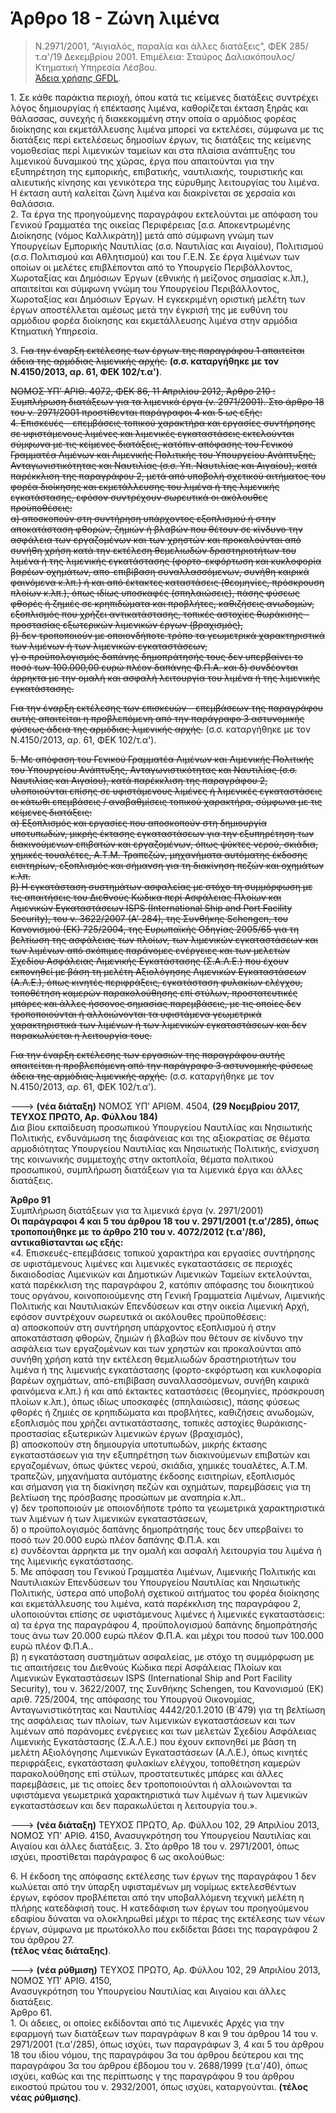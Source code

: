 # Άρθρο 18 - Ζώνη λιμένα

>Ν.2971/2001, “Αιγιαλός, παραλία και άλλες διατάξεις”, ΦΕΚ 285/τ.α'/19 Δεκεμβρίου 2001. Επιμέλεια: Σταύρος Δαλιακόπουλος/Κτηματική Υπηρεσία Λέσβου.  
[Άδεια χρήσης GFDL](http://www.gnu.org/licenses/fdl.html).

1\. Σε κάθε παράκτια περιοχή, όπου κατά τις κείμενες διατάξεις συντρέχει λόγος δημιουργίας ή επέκτασης λιμένα, καθορίζεται έκταση ξηράς και θάλασσας, συνεχής ή διακεκομμένη στην οποία ο αρμόδιος φορέας διοίκησης και εκμετάλλευσης λιμένα μπορεί να εκτελέσει, σύμφωνα με τις διατάξεις περί εκτελέσεως δημοσίων έργων, τις διατάξεις της κείμενης νομοθεσίας περί λιμενικών ταμείων και στα πλαίσια ανάπτυξης του λιμενικού δυναμικού της χώρας, έργα που απαιτούνται για την εξυπηρέτηση της εμπορικής, επιβατικής, ναυτιλιακής, τουριστικής και αλιευτικής κίνησης και γενικότερα της εύρυθμης λειτουργίας του λιμένα. Η έκταση αυτή καλείται ζώνη λιμένα και διακρίνεται σε χερσαία και θαλάσσια.  
2\. Τα έργα της προηγούμενης παραγράφου εκτελούνται με απόφαση του Γενικού Γραμματέα της οικείας Περιφέρειας [σ.σ. Αποκεντρωμένης Διοίκησης (νόμος Καλλικράτη)] μετά από σύμφωνη γνώμη των Υπουργείων Εμπορικής Ναυτιλίας (σ.σ. Ναυτιλίας και Αιγαίου), Πολιτισμού (σ.σ. Πολιτισμού και Αθλητισμού) και του Γ.Ε.Ν. Σε έργα λιμένων των οποίων οι μελέτες επιβλέπονται από το Υπουργείο Περιβάλλοντος, Χωροταξίας και Δημόσιων Έργων (εθνικής ή μείζονος σημασίας κ.λπ.), απαιτείται και σύμφωνη γνώμη του Υπουργείου Περιβάλλοντος, Χωροταξίας και Δημόσιων Έργων. Η εγκεκριμένη οριστική μελέτη των έργων αποστέλλεται αμέσως μετά την έγκρισή της με ευθύνη του αρμόδιου φορέα διοίκησης και εκμετάλλευσης λιμένα στην αρμόδια Κτηματική Υπηρεσία.  

3\. ~~Για την έναρξη εκτέλεσης των έργων της παραγράφου 1 απαιτείται άδεια της αρμόδιας λιμενικής αρχής.~~ **(σ.σ. καταργήθηκε με τον Ν.4150/2013, αρ. 61, ΦΕΚ 102/τ.α')**.

~~ΝΟΜΟΣ ΥΠ’ ΑΡΙΘ. 4072, ΦΕΚ 86, 11 Απριλίου 2012, Άρθρο 210 : Συμπλήρωση διατάξεων για τα λιμενικά έργα (ν. 2971/2001). Στο άρθρο 18 του ν. 2971/2001 προστίθενται παράγραφοι 4 και 5 ως εξής:  
4\. Επισκευές – επεμβάσεις τοπικού χαρακτήρα και εργασίες συντήρησης σε υφιστάμενους λιμένες και λιμενικές εγκαταστάσεις εκτελούνται σύμφωνα με τις κείμενες διατάξεις, κατόπιν απόφασης του Γενικού Γραμματέα Λιμένων και Λιμενικής Πολιτικής του Υπουργείου Ανάπτυξης, Ανταγωνιστικότητας και Ναυτιλίας (σ.σ. Υπ. Ναυτιλίας και Αιγαίου), κατά παρέκκλιση της παραγράφου 2, μετά από υποβολή σχετικού αιτήματος του φορέα διοίκησης και εκμετάλλευσης του λιμένα ή της λιμενικής εγκατάστασης, εφόσον συντρέχουν σωρευτικά οι ακόλουθες προϋποθέσεις:  
α) αποσκοπούν στη συντήρηση υπάρχοντος εξοπλισμού ή στην αποκατάσταση φθορών, ζημιών ή βλαβών που θέτουν σε κίνδυνο την ασφάλεια των εργαζομένων και των χρηστών και προκαλούνται από συνήθη χρήση κατά την εκτέλεση θεμελιωδών δραστηριοτήτων του λιμένα ή της λιμενικής εγκατάστασης (φορτο-εκφόρτωση και κυκλοφορία βαρέων οχημάτων, απο-επιβίβαση συναλλασσόμενων, συνήθη καιρικά φαινόμενα κ.λπ.) ή και από έκτακτες καταστάσεις (θεομηνίες, πρόσκρουση πλοίων κ.λπ.), όπως ιδίως υποσκαφές (σπηλαιώσεις), πάσης φύσεως φθορές ή ζημιές σε κρηπιδώματα και προβλήτες, καθιζήσεις ανωδομών, εξοπλισμός που χρήζει αντικατάστασης, τοπικές αστοχίες θωράκισης - προστασίας εξωτερικών λιμενικών έργων (βραχισμός),  
β) δεν τροποποιούν με οποιονδήποτε τρόπο τα γεωμετρικά χαρακτηριστικά των λιμένων ή των λιμενικών εγκαταστάσεων,  
γ) ο προϋπολογισμός δαπάνης δημοπράτησής τους δεν υπερβαίνει το ποσό των 100.000,00 ευρώ πλέον δαπάνης Φ.Π.Α. και
δ) συνδέονται άρρηκτα με την ομαλή και ασφαλή λειτουργία του λιμένα ή της λιμενικής εγκατάστασης.~~  

~~Για την έναρξη εκτέλεσης των επισκευών – επεμβάσεων της παραγράφου αυτής απαιτείται η προβλεπόμενη από την παράγραφο 3 αστυνομικής φύσεως άδεια της αρμόδιας λιμενικής αρχής.~~ (σ.σ. καταργήθηκε με τον Ν.4150/2013, αρ. 61, ΦΕΚ 102/τ.α').

~~5\. Με απόφαση του Γενικού Γραμματέα Λιμένων και Λιμενικής Πολιτικής του Υπουργείου Ανάπτυξης, Ανταγωνιστικότητας και Ναυτιλίας (σ.σ. Ναυτιλίας και Αιγαίου), κατά παρέκκλιση της παραγράφου 2, υλοποιούνται επίσης σε υφιστάμενους λιμένες ή λιμενικές εγκαταστάσεις οι κάτωθι επεμβάσεις / αναβαθμίσεις τοπικού χαρακτήρα, σύμφωνα με τις κείμενες διατάξεις:  
α) Εξοπλισμός και εργασίες που αποσκοπούν στη δημιουργία υποτυπωδών, μικρής έκτασης εγκαταστάσεων για την εξυπηρέτηση των διακινούμενων επιβατών και εργαζομένων, όπως ψύκτες νερού, σκιάδια, χημικές τουαλέτες, A.T.M. Τραπεζών, μηχανήματα αυτόματης έκδοσης εισιτηρίων, εξοπλισμός και σήμανση για τη διακίνηση πεζών και οχημάτων κ.λπ.  
β) Η εγκατάσταση συστημάτων ασφαλείας με στόχο τη συμμόρφωση με τις απαιτήσεις του Διεθνούς Κώδικα περί Ασφάλειας Πλοίων και Λιμενικών Εγκαταστάσεων ISPS (International Ship and Port Facility Security), του ν. 3622/2007 (Α' 284), της Συνθήκης Schengen, του Κανονισμού (ΕΚ) 725/2004, της Ευρωπαϊκής Οδηγίας 2005/65 για τη βελτίωση της ασφάλειας των πλοίων, των λιμενικών εγκαταστάσεων και των λιμένων από σκόπιμες παράνομες ενέργειες και των μελετών Σχεδίου Ασφάλειας Λιμενικής Εγκατάστασης (Σ.Α.Λ.Ε.) που έχουν εκπονηθεί με βάση τη μελέτη Αξιολόγησης Λιμενικών Εγκαταστάσεων (Α.Λ.Ε.), όπως κινητές περιφράξεις, εγκατάσταση φυλακίων ελέγχου, τοποθέτηση καμερών παρακολούθησης επί στύλων, προστατευτικές μπάρες και άλλες ήσσονος σημασίας παρεμβάσεις, με τις οποίες δεν τροποποιούνται ή αλλοιώνονται τα υφιστάμενα γεωμετρικά χαρακτηριστικά των λιμένων ή των λιμενικών εγκαταστάσεων και δεν παρακωλύεται η λειτουργία τους.~~

~~Για την έναρξη εκτέλεσης των εργασιών της παραγράφου αυτής απαιτείται η προβλεπόμενη από την παράγραφο 3 αστυνομικής φύσεως άδεια της αρμόδιας λιμενικής αρχής.~~ (σ.σ. καταργήθηκε με τον Ν.4150/2013, αρ. 61, ΦΕΚ 102/τ.α').

---> **(νέα διάταξη)** NOMOΣ ΥΠ’ ΑΡΙΘΜ. 4504,  **(29 Νοεμβρίου 2017, ΤΕΥΧΟΣ  ΠΡΩΤΟ, Αρ. Φύλλου 184)**  
Δια βίου εκπαίδευση προσωπικού Υπουργείου Ναυτιλίας και Νησιωτικής Πολιτικής, ενδυνάμωση της διαφάνειας και της αξιοκρατίας σε θέματα αρμοδιότητας Υπουργείου Ναυτιλίας και Νησιωτικής Πολιτικής, ενίσχυση της κοινωνικής συμμετοχής στην ακτοπλοΐα, θέματα πολιτικού προσωπικού, συμπλήρωση διατάξεων για τα λιμενικά έργα και άλλες διατάξεις. 

**Άρθρο 91**  
Συμπλήρωση διατάξεων για τα λιμενικά έργα (ν. 2971/2001)  
**Οι παράγραφοι 4 και 5 του άρθρου 18 του ν. 2971/2001 (τ.α'/285), όπως τροποποιήθηκε με το άρθρο 210 του ν. 4072/2012 (τ.α'/86), αντικαθίστανται ως εξής:**  
«4. Επισκευές-επεμβάσεις τοπικού χαρακτήρα και εργασίες συντήρησης σε υφιστάμενους λιμένες και λιμενικές εγκαταστάσεις σε περιοχές δικαιοδοσίας Λιμενικών και Δημοτικών Λιμενικών Ταμείων εκτελούνται, κατά παρέκκλιση της παραγράφου 2, κατόπιν απόφασης του διοικητικού τους οργάνου, κοινοποιούμενης στη Γενική Γραμματεία Λιμένων, Λιμενικής Πολιτικής και Ναυτιλιακών Επενδύσεων και στην οικεία Λιμενική Αρχή, εφόσον συντρέχουν σωρευτικά οι ακόλουθες προϋποθέσεις:  
α) αποσκοπούν στη συντήρηση υπάρχοντος εξοπλισμού ή στην αποκατάσταση φθορών, ζημιών ή βλαβών που θέτουν σε κίνδυνο την ασφάλεια των εργαζομένων 
και των χρηστών και προκαλούνται από συνήθη χρήση κατά την εκτέλεση θεμελιωδών δραστηριοτήτων του λιμένα ή της λιμενικής εγκατάστασης (φορτο-εκφόρτωση και κυκλοφορία βαρέων οχημάτων, από-επιβίβαση συναλλασσόμενων, συνήθη καιρικά φαινόμενα κ.λπ.) ή και από έκτακτες καταστάσεις (θεομηνίες, πρόσκρουση πλοίων κ.λπ.), όπως ιδίως υποσκαφές (σπηλαιώσεις), πάσης φύσεως φθορές ή ζημιές σε κρηπιδώματα και προβλήτες, καθιζήσεις ανωδομών, εξοπλισμός που χρήζει αντικατάστασης, τοπικές αστοχίες θωράκισης-προστασίας εξωτερικών λιμενικών έργων (βραχισμός),   
β) αποσκοπούν στη δημιουργία υποτυπωδών, μικρής έκτασης εγκαταστάσεων για την εξυπηρέτηση των διακινούμενων επιβατών και εργαζομένων, όπως ψύκτες νερού, σκιάδια, χημικές τουαλέτες, A.T.M. τραπεζών, μηχανήματα αυτόματης έκδοσης εισιτηρίων, εξοπλισμός  
και σήμανση για τη διακίνηση πεζών και οχημάτων, παρεμβάσεις για τη βελτίωση της πρόσβασης προσώπων με αναπηρία κ.λπ..  
γ) δεν τροποποιούν με οποιονδήποτε τρόπο τα γεωμετρικά χαρακτηριστικά των λιμένων ή των λιμενικών εγκαταστάσεων,  
δ) ο προϋπολογισμός δαπάνης δημοπράτησής τους δεν υπερβαίνει το ποσό των 20.000 ευρώ πλέον δαπάνης Φ.Π.Α. και  
ε) συνδέονται άρρηκτα με την ομαλή και ασφαλή λειτουργία του λιμένα ή της λιμενικής εγκατάστασης.  
5. Με απόφαση του Γενικού Γραμματέα Λιμένων, Λιμενικής Πολιτικής και Ναυτιλιακών Επενδύσεων του Υπουργείου Ναυτιλίας και Νησιωτικής Πολιτικής, ύστερα από υποβολή σχετικού αιτήματος του φορέα διοίκησης και εκμετάλλευσης του λιμένα, κατά παρέκκλιση της παραγράφου 2, υλοποιούνται επίσης σε υφιστάμενους λιμένες ή λιμενικές εγκαταστάσεις:  
α) τα έργα της παραγράφου 4, προϋπολογισμού δαπάνης δημοπράτησής τους άνω των 20.000 ευρώ πλέον Φ.Π.Α. και μέχρι του ποσού των 100.000 ευρώ πλέον Φ.Π.Α..  
β) η εγκατάσταση συστημάτων ασφαλείας, με στόχο τη συμμόρφωση με τις απαιτήσεις του Διεθνούς Κώδικα περί Ασφάλειας Πλοίων και Λιμενικών Εγκαταστάσεων ISPS (International Ship and Port Facility Security), του ν. 3622/2007, της Συνθήκης Schengen, του Κανονισμού (ΕΚ) αριθ. 725/2004, της απόφασης του Υπουργού Οικονομίας,  Ανταγωνιστικότητας  και  Ναυτιλίας  4442/20.1.2010 (Β΄479) για τη βελτίωση της ασφάλειας των πλοίων, των λιμενικών εγκαταστάσεων και των λιμένων από  παράνομες  ενέργειες  και  των  μελετών  Σχεδίου Ασφάλειας Λιμενικής Εγκατάστασης (Σ.Α.Λ.Ε.) που έχουν εκπονηθεί με βάση τη μελέτη Αξιολόγησης Λιμενικών Εγκαταστάσεων (Α.Λ.Ε.), όπως κινητές περιφράξεις, εγκατάσταση φυλακίων ελέγχου, τοποθέτηση καμερών παρακολούθησης επί στύλων, προστατευτικές μπάρες και άλλες παρεμβάσεις, με τις οποίες δεν τροποποιούνται ή αλλοιώνονται τα υφιστάμενα γεωμετρικά χαρακτηριστικά των λιμένων ή των λιμενικών εγκαταστάσεων και δεν παρακωλύεται η λειτουργία του.».


---> **(νέα διάταξη)** ΤΕΥΧΟΣ ΠΡΩΤΟ, Αρ. Φύλλου 102, 29 Απριλίου 2013, ΝΟΜΟΣ ΥΠ' ΑΡΙΘ. 4150, Ανασυγκρότηση του Υπουργείου Ναυτιλίας και Αιγαίου και άλλες διατάξεις. 3\. Στο άρθρο 18 του ν. 2971/2001, όπως ισχύει, προστίθεται παράγραφος 6 ως ακολούθως:  

6\. Η έκδοση της απόφασης εκτέλεσης των έργων της παραγράφου 1 δεν κωλύεται από την ύπαρξη υφισταμένων μη νομίμως εκτελεσθέντων έργων, εφόσον προβλέπεται από την υποβαλλόμενη τεχνική μελέτη η πλήρης κατεδάφισή τους. Η κατεδάφιση των έργων του προηγούμενου εδαφίου δύναται να ολοκληρωθεί μέχρι το πέρας της εκτέλεσης των νέων έργων, σύμφωνα με πρωτόκολλο που εκδίδεται βάσει της παραγράφου 2 του άρθρου 27.  
**(τέλος νέας διάταξης)**.

---> **(νέα ρύθμιση)** ΤΕΥΧΟΣ ΠΡΩΤΟ, Αρ. Φύλλου 102, 29 Απριλίου 2013, ΝΟΜΟΣ ΥΠ' ΑΡΙΘ. 4150,  
Ανασυγκρότηση του Υπουργείου Ναυτιλίας και Αιγαίου και άλλες διατάξεις.   
Άρθρο 61.  
1\. Οι άδειες, οι οποίες εκδίδονται από τις Λιμενικές Αρχές για την εφαρμογή των διατάξεων των παραγράφων 8 και 9 του άρθρου 14 του ν. 2971/2001 (τ.α'/285), όπως ισχύει, των παραγράφων 3, 4 και 5 του άρθρου 18 του ιδίου νόμου, της παραγράφου 3α του άρθρου δεύτερου και της παραγράφου 3α του άρθρου έβδομου του ν. 2688/1999 (τ.α'/40), όπως ισχύει, καθώς και της περίπτωσης γ της παραγράφου 9 του άρθρου εικοστού πρώτου του ν. 2932/2001, όπως ισχύει, καταργούνται. **(τέλος νέας ρύθμισης)**.

